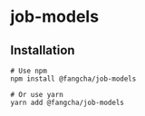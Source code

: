 # job-models

## Installation
```
# Use npm
npm install @fangcha/job-models

# Or use yarn
yarn add @fangcha/job-models
```

